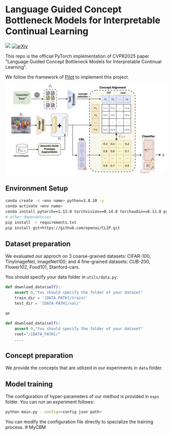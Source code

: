 # Language Guided Concept Bottleneck Models for Interpretable Continual Learning
<a href="https://arxiv.org/abs/2503.23283"><img src="https://img.shields.io/badge/arXiv-2503.23283-red"></a>
<a href="https://arxiv.org/abs/2503.23283">
    <img src="https://img.shields.io/badge/CVPR2025-blue" alt="arXiv">
</a>

This repo is the official PyTorch implementation of CVPR2025 paper "Language Guided Concept Bottleneck Models for Interpretable Continual Learning".

We follow the framework of [Pilot](https://github.com/sun-hailong/LAMDA-PILOT) to implement this project.

![framework](./framework.jpg)

## Environment Setup

```bash
conda create -n <env name> python=3.8.10 -y
conda activate <env name>
conda install pytorch==1.13.0 torchvision==0.14.0 torchaudio==0.13.0 pytorch-cuda=11.7 -c pytorch -c nvidia --no-deps
# other dependencies
pip install -r requirements.txt
pip install git+https://github.com/openai/CLIP.git
```

## Dataset preparation
We evaluated our approch on 3 coarse-grained datasets: CIFAR-100, TinyImageNet, ImageNet100; and 4 fine-grained datasets: CUB-200, Flower102, Food101, Stanford-cars.

You should specify your data folder in `utils/data.py`:
```python
def download_data(self):
    assert 0,"You should specify the folder of your dataset"
    train_dir = '[DATA-PATH]/train/'
    test_dir = '[DATA-PATH]/val/'
```
or
```python
def download_data(self):
    assert 0,"You should specify the folder of your dataset"
    root="/[DATA_PATH]/"
    ....
```

## Concept preparation
We provide the concepts that are utilized in our experiments in `data` folder. 

## Model training 
The configuration of hyper-parameters of our method is provided in `exps` folder. You can run an experiment follows:
```bash
python main.py --config=<config json path>
```
You can modify the configuration file directly to specialize the training process.
#   M y C B M 
 
 